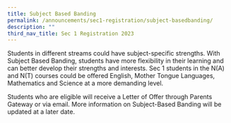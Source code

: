 ```yaml
---
title: Subject Based Banding
permalink: /announcements/sec1-registration/subject-basedbanding/
description: ""
third_nav_title: Sec 1 Registration 2023
---
```


Students in different streams could have subject-specific strengths. With Subject Based Banding, students have more flexibility in their learning and can better develop their strengths and interests.  Sec 1 students in the N(A) and N(T) courses could be offered English, Mother Tongue Languages, Mathematics and Science at a more demanding level.

Students who are eligible will receive a Letter of Offer through Parents Gateway or via email.  More information on Subject-Based Banding will be updated at a later date.